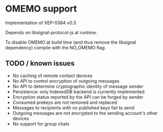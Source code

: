 # OMEMO support

Implementation of XEP-0384 v0.3.

Depends on libsignal-protocol-js at runtime.

To disable OMEMO at build time (and thus remove the libsignal dependency)
compile with the NO_OMEMO flag.

## TODO / known issues

- No caching of remote contact devices
- No API to control encryption of outgoing messages
- No API to determine cryptographic identity of message sender
- Persistence: only IndexedDB backend is currently implemented
- Encryption status reported by the API can be forged by sender
- Consumed prekeys are not removed and replaced
- Messages to recipients with no published keys fail to send
- Outgoing messages are not encrypted to the sending account's other devices
- No support for group chats
